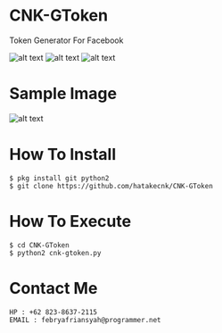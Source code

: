 # CNK-GToken
Token Generator For Facebook

![alt text](https://img.shields.io/badge/Coded-xNot_Found-blue.svg)
![alt text](https://img.shields.io/badge/Size-39.00KB-yellow.svg)
![alt text](https://img.shields.io/badge/Python-2.7-green.svg)

# Sample Image
![alt text](https://raw.githubusercontent.com/hatakecnk/hatakecnk.github.io/master/IMG_20190614_185459.jpg)

# How To Install
```
$ pkg install git python2
$ git clone https://github.com/hatakecnk/CNK-GToken
```

# How To Execute
```
$ cd CNK-GToken
$ python2 cnk-gtoken.py
```

# Contact Me
```
HP : +62 823-8637-2115
EMAIL : febryafriansyah@programmer.net
```

